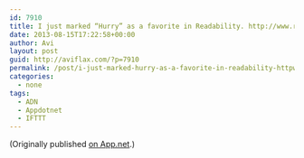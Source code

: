 ```yaml
---
id: 7910
title: I just marked “Hurry” as a favorite in Readability. http://www.readability.com/articles/t2budfon
date: 2013-08-15T17:22:58+00:00
author: Avi
layout: post
guid: http://aviflax.com/?p=7910
permalink: /post/i-just-marked-hurry-as-a-favorite-in-readability-httpwww-readability-comarticlest2budfon/
categories:
  - none
tags:
  - ADN
  - Appdotnet
  - IFTTT
---
```

(Originally published [on App.net](http://alpha.app.net/aviflax/post/9176795).)